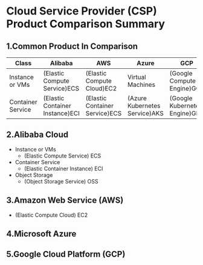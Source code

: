 # Cloud Service Provider (CSP) Product Comparison Summary

## 1.Common Product In Comparison

| Class | Alibaba | AWS | Azure | GCP |
| ----- | ----- | ----- | ----- | ----- |
| Instance or VMs | (Elastic Compute Service)ECS | (Elastic Compute Cloud)EC2 | Virtual Machines | (Google Compute Engine)GCE |
| Container Service | (Elastic Container Instance)ECI | (Elastic Container Service)ECS | (Azure Kubernetes Service)AKS | (Google Kubernetes Engine)GKE |


## 2.Alibaba Cloud

- Instance or VMs
  - (Elastic Compute Service) ECS
- Container Service
  - (Elastic Container Instance) ECI
- Object Storage
  - (Object Storage Service) OSS

## 3.Amazon Web Service (AWS)
- (Elastic Compute Cloud) EC2

## 4.Microsoft Azure

## 5.Google Cloud Platform (GCP)
